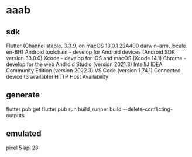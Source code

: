 # aaab

## sdk

Flutter (Channel stable, 3.3.9, on macOS 13.0.1 22A400 darwin-arm, locale en-BH)
Android toolchain - develop for Android devices (Android SDK version 33.0.0)
Xcode - develop for iOS and macOS (Xcode 14.1)
Chrome - develop for the web
Android Studio (version 2021.3)
IntelliJ IDEA Community Edition (version 2022.3)
VS Code (version 1.74.1)
Connected device (3 available)
HTTP Host Availability

## generate

flutter pub get
flutter pub run build_runner build --delete-conflicting-outputs


## emulated
pixel 5 api 28 